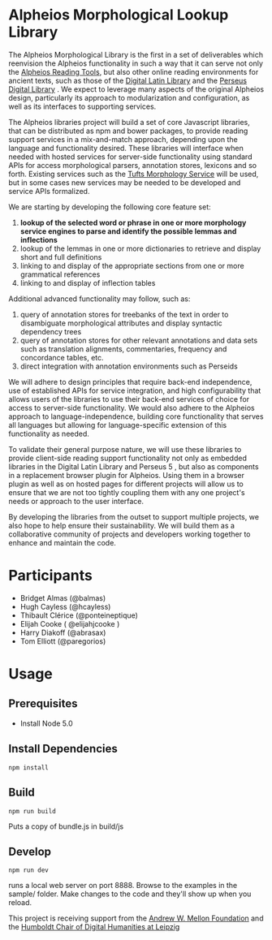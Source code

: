 # Alpheios Morphological Lookup Library

The Alpheios Morphological Library is the first in a set of deliverables which reenvision the Alpheios functionality in such a way that it can serve not only the [Alpheios Reading Tools](http://alpheios.net), but also other online reading environments for ancient texts, such as those of the [Digital Latin Library](http://digitallatin.org/) and the [Perseus Digital Library](http://www.perseus.tufts.edu) . We expect to leverage many aspects of the original Alpheios design, particularly its approach to modularization and configuration, as well as its interfaces to supporting services.

The Alpheios libraries project will build a set of core Javascript libraries, that can be distributed as npm and bower packages, to provide reading support services in a mix-and-match approach, depending upon the language and functionality desired.  These libraries will interface when needed with hosted services for server-side functionality using standard APIs for access morphological parsers, annotation stores, lexicons and so forth. Existing services such as the [Tufts Morphology Service](http://sites.tufts.edu/perseusupdates/2012/11/01/morphology-service-beta/) will be used, but in some cases new services may be needed to be developed and service APIs formalized.

We are starting by developing the following core feature set:

  1. __lookup of the selected word or phrase in one or more morphology service engines to parse and identify the possible lemmas and inflections__
  1. lookup of the lemmas in one or more dictionaries to retrieve and display short and full definitions
  1. linking to and display of the appropriate sections from one or more grammatical references
  1. linking to and display of inflection tables

Additional advanced functionality may follow, such as:

  1. query of annotation stores for treebanks of the text in order to disambiguate morphological attributes and display syntactic dependency trees
  1. query of annotation stores for other relevant annotations and data sets such as translation alignments, commentaries, frequency and concordance tables, etc.
  1. direct integration with annotation environments such as Perseids

We will adhere to design principles that require back-end independence, use of established APIs for service integration, and high configurability that allows users of the libraries to use their back-end services of choice for access to server-side functionality. We would also adhere to the Alpheios approach to language-independence, building core functionality that serves all languages but allowing for language-specific extension of this functionality as needed.

To validate their general purpose nature, we will use these libraries to provide client-side reading support functionality not only as embedded libraries in the Digital Latin Library and Perseus 5 , but also as components in a replacement browser plugin for Alpheios.  Using them in a browser plugin as well as on hosted pages for different projects will allow us to ensure that we are not too tightly coupling them with any one project's needs or approach to the user interface.

By developing the libraries from the outset to support multiple projects, we also hope to help ensure their sustainability.  We will build them as a collaborative community of projects and developers working together to enhance and maintain the code.

# Participants
   * Bridget Almas (@balmas)
   * Hugh Cayless (@hcayless)
   * Thibault Clérice (@ponteineptique)
   * Elijah Cooke ( @elijahjcooke )
   * Harry Diakoff (@abrasax)
   * Tom Elliott (@paregorios)

# Usage

## Prerequisites

  * Install Node 5.0

## Install Dependencies

```
npm install
```

## Build

```
npm run build
```

Puts a copy of bundle.js in build/js


## Develop

```
npm run dev
```

runs a local web server on port 8888. Browse to the examples in the sample/ folder. Make changes to the code and they'll show up when you reload.



  


This project is receiving support from the [Andrew W. Mellon Foundation](http://www.mellon.org/) and the [Humboldt Chair of Digital Humanities at Leipzig](http://www.dh.uni-leipzig.de/wo/)
